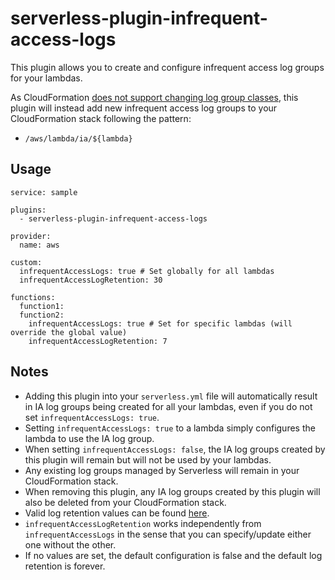 # serverless-plugin-infrequent-access-logs

This plugin allows you to create and configure infrequent access log groups for your lambdas. 

As CloudFormation [does not support changing log group classes](https://docs.aws.amazon.com/AWSCloudFormation/latest/UserGuide/aws-resource-logs-loggroup.html), this plugin will instead add new infrequent access log groups to your CloudFormation stack following the pattern: 
- `/aws/lambda/ia/${lambda}`

## Usage
```
service: sample

plugins:
  - serverless-plugin-infrequent-access-logs

provider:
  name: aws

custom:
  infrequentAccessLogs: true # Set globally for all lambdas
  infrequentAccessLogRetention: 30

functions:
  function1:
  function2:
    infrequentAccessLogs: true # Set for specific lambdas (will override the global value)
    infrequentAccessLogRetention: 7
```

## Notes
- Adding this plugin into your `serverless.yml` file will automatically result in IA log groups being created for all your lambdas, even if you do not set `infrequentAccessLogs: true`.
- Setting `infrequentAccessLogs: true` to a lambda simply configures the lambda to use the IA log group.
- When setting `infrequentAccessLogs: false`, the IA log groups created by this plugin will remain but will not be used by your lambdas.
- Any existing log groups managed by Serverless will remain in your CloudFormation stack.
- When removing this plugin, any IA log groups created by this plugin will also be deleted from your CloudFormation stack.
- Valid log retention values can be found [here](https://docs.aws.amazon.com/AWSCloudFormation/latest/UserGuide/aws-resource-logs-loggroup.html).
- `infrequentAccessLogRetention` works independently from `infrequentAccessLogs` in the sense that you can specify/update either one without the other.
- If no values are set, the default configuration is false and the default log retention is forever.